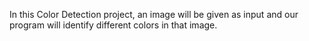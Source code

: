 In this Color Detection project, an image will be given as input and our program will identify different colors in that image.
